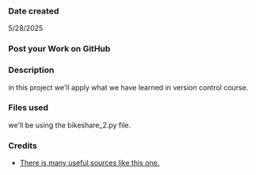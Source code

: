### Date created
5/28/2025

### Post your Work on GitHub

### Description
in this project we'll apply what we have learned in version control course.

### Files used
we'll be using the bikeshare_2.py file.

### Credits
* [There is many useful sources like this one.](https://www.atlassian.com/git)

